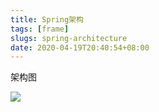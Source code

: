 ```yaml
---
title: Spring架构
tags: [frame]
slugs: spring-architecture
date: 2020-04-19T20:40:54+08:00
---
```


架构图

<!-- more -->


![](https://cdn.kayleh.top/gh/kayleh/cdn/img/Spring架构/spring1.jpg)
